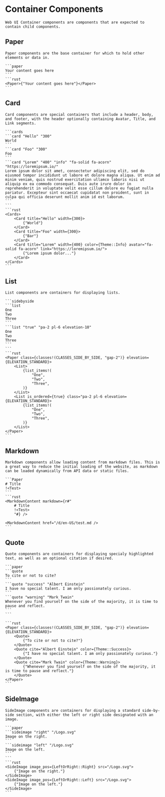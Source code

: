 # Container Components

```section
Web UI Container components are components that are expected to contain child components.
```

## Paper

```section
Paper components are the base container for which to hold other elements or data in.
```

````sidebyside
```paper
Your content goes here
```
```rust
<Paper>{"Your content goes here"}</Paper>
```
````

## Card

```section
Card components are special containers that include a header, body, and footer, with the header optionally containing Avatar, Title, and Link segments.
```

````sidebyside
```cards
```card "Hello" "300"
World
```
```card "Foo" "300"
Foo
```
```card "Lorem" "400" "info" "fa-solid fa-acorn" "https://loremipsum.io/"
Lorem ipsum dolor sit amet, consectetur adipiscing elit, sed do eiusmod tempor incididunt ut labore et dolore magna aliqua. Ut enim ad minim veniam, quis nostrud exercitation ullamco laboris nisi ut aliquip ex ea commodo consequat. Duis aute irure dolor in reprehenderit in voluptate velit esse cillum dolore eu fugiat nulla pariatur. Excepteur sint occaecat cupidatat non proident, sunt in culpa qui officia deserunt mollit anim id est laborum.
```
```
```rust
<Cards>
    <Card title="Hello" width={300}>
        {"World"}
    </Card>
    <Card title="Foo" width={300}>
        {"Bar"}
    </Card>
    <Card title="Lorem" width={400} color={Theme::Info} avatar="fa-solid fa-acorn" link="https://loremipsum.io/">
        {"Lorem ipsum dolor..."}
    </Card>
</Cards>
```
````

## List

```section
List components are containers for displaying lists.
```

````sidebyside
```sidebyside
```list
One
Two
Three
```
```list "true" "pa-2 pl-6 elevation-10"
One
Two
Three
```
```
```rust
<Paper class={classes!(CLASSES_SIDE_BY_SIDE, "gap-2")} elevation={ELEVATION_STANDARD}>
    <List>
        {list_items!(
            "One",
            "Two",
            "Three",
        )}
    </List>
    <List is_ordered={true} class="pa-2 pl-6 elevation={ELEVATION_STANDARD}>
        {list_items!(
            "One",
            "Two",
            "Three",
        )}
    </List>
</Paper>
```
````

## Markdown

```section
Markdown components allow loading content from markdown files. This is a great way to reduce the initial loading of the website, as markdown can be loaded dynamically from API data or static files.
```

````sidebyside
```Paper
# Title
!<Test>
```
```rust
<MarkdownContent markdown={r#"
    # Title
    !<Test>
    "#} />

<MarkdownContent href="/d/en-US/test.md />
```
````

## Quote

```section
Quote components are containers for displaying specialy highlighted text, as well as an optional citation if desired.
```

````sidebyside
```paper
```quote
To cite or not to cite?
```
```quote "success" "Albert Einstein"
I have no special talent. I am only passionately curious.
```
```quote "warning" "Mark Twain"
Whenever you find yourself on the side of the majority, it is time to pause and reflect.
```
```

```rust
<Paper class={classes!(CLASSES_SIDE_BY_SIDE, "gap-2")} elevation={ELEVATION_STANDARD}>
    <Quote>
        {"To cite or not to cite?"}
    </Quote>
    <Quote cite="Albert Einstein" color={Theme::Success}>
        {"I have no special talent. I am only passionately curious."}
    </Quote>
    <Quote cite="Mark Twain" color={Theme::Warning}>
        {"Whenever you find yourself on the side of the majority, it is time to pause and reflect."}
    </Quote>
</Paper>
```
````

## SideImage

```section
SideImage components are containers for displaying a standard side-by-side section, with either the left or right side designated with an image.
```

````sidebyside
```paper
```sideimage "right" "/Logo.svg"
Image on the right.
```
```sideimage "left" "/Logo.svg"
Image on the left.
```
```
```rust
<SideImage image_pos={LeftOrRight::Right} src="/Logo.svg">
    {"Image on the right."}
</SideImage>
<SideImage image_pos={LeftOrRight::Left} src="/Logo.svg">
    {"Image on the left."}
</SideImage>
```
````
